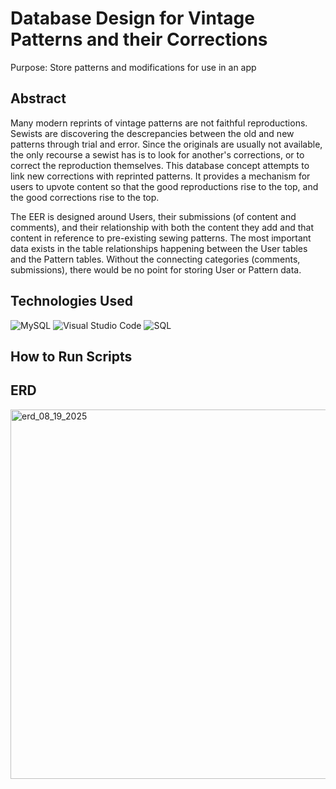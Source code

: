 # Database Design for Vintage Patterns and their Corrections

Purpose: Store patterns and modifications for use in an app

## Abstract
Many modern reprints of vintage patterns are not faithful reproductions. Sewists are discovering the descrepancies between the old and new patterns through trial and error. Since the originals are usually not available, the only recourse a sewist has is to look for another's corrections, or to correct the reproduction themselves. This database concept attempts to link new corrections with reprinted patterns. It provides a mechanism for users to upvote content so that the good reproductions rise to the top, and the good corrections rise to the top.

The EER is designed around Users, their submissions (of content and comments), and their relationship with both the content they add and that content in reference to pre-existing sewing patterns. The most important data exists in the table relationships happening between the User tables and the Pattern tables. Without the connecting categories (comments, submissions), there would be no point for storing User or Pattern data. 

## Technologies Used 
![MySQL](https://img.shields.io/badge/mysql-4479A1.svg?style=for-the-badge&logo=mysql&logoColor=white)
![Visual Studio Code](https://img.shields.io/badge/Visual%20Studio%20Code-0078d7.svg?style=for-the-badge&logo=vscode&logoColor=white)
![SQL](https://img.shields.io/badge/SQL-4169E1.svg?style=for-the-badge&logo=visual-studio-code&logoColor=orange)

## How to Run Scripts

## ERD
<img width="654" height="591" alt="erd_08_19_2025" src="https://github.com/user-attachments/assets/867875cd-a0a4-4327-9e44-1df2e4b4b452" />



